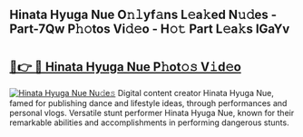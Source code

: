 ## Hinata Hyuga Nue O𝚗𝚕yf𝚊ns L𝚎a𝚔ed N𝚞𝚍es - Part-7Qw P𝚑𝚘tos Vi𝚍𝚎o - H𝚘𝚝 Part L𝚎a𝚔s IGaYv

# <h2><a href="http://kf6um5.oniu.top/?m=Hinata+Hyuga+Nue">🔗👉 🔴 Hinata Hyuga Nue P𝚑ot𝚘𝚜 V𝚒d𝚎o</a></h2>

[![Hinata Hyuga Nue Nu𝚍e𝚜](https://i.imgur.com/0qMVB7G.gif)](http://kf6um5.oniu.top/?m=Hinata+Hyuga+Nue)
Digital content creator Hinata Hyuga Nue, famed for publishing dance and lifestyle ideas, through performances and personal vlogs. Versatile stunt performer Hinata Hyuga Nue, known for their remarkable abilities and accomplishments in performing dangerous stunts.  
